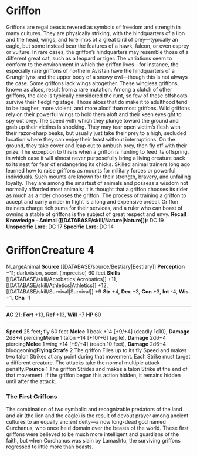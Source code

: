 ﻿---
ac: '21'
alignment: N
charisma: '-1'
constitution: '+3'
creature_ability:
- Flying Strafe
- Pounce
dexterity: '+3'
fly_speed: '60'
fortitude: '+13'
hp: '60'
id: '248'
intelligence: '-4'
land_speed: '25'
level: '4'
max_speed: '60'
name: Griffon
perception: '+11'
rarity: Common
reflex: '+13'
sense:
- darkvision
- scent (imprecise) 60 feet
size: Large
skill:
- '[[DATABASE/skill/Acrobatics|Acrobatics]] +11'
- '[[DATABASE/skill/Athletics|Athletics]] +12'
- '[[DATABASE/skill/Survival|Survival]] +9'
source: '[[DATABASE/source/Bestiary|Bestiary]]'
speed:
- 25 feet; fly 60 feet
strength: '+4'
strength_req: '4'
strongest_save:
- Fortitude
- Reflex
trait:
- '[[DATABASE/trait/Animal|Animal]]'
type: Creature
vision: Darkvision
weakest_save:
- Will
will: '+7'
wisdom: '+1'

---
# Griffon

Griffons are regal beasts revered as symbols of freedom and strength in many cultures. They are physically striking, with the hindquarters of a lion and the head, wings, and forelimbs of a great bird of prey—typically an eagle, but some instead bear the features of a hawk, falcon, or even osprey or vulture. In rare cases, the griffon’s hindquarters may resemble those of a different great cat, such as a leopard or tiger. The variations seem to conform to the environment in which the griffon lives—for instance, the especially rare griffons of northern Avistan have the hindquarters of a Grungir lynx and the upper body of a snowy owl—though this is not always the case. Some griffons lack wings altogether. These wingless griffons, known as alces, result from a rare mutation. Among a clutch of other griffons, the alce is typically considered the runt, so few of these offshoots survive their fledgling stage. Those alces that do make it to adulthood tend to be tougher, more violent, and more aloof than most griffons.
 Wild griffons rely on their powerful wings to hold them aloft and their keen eyesight to spy out prey. The speed with which they plunge toward the ground and grab up their victims is shocking. They may tear open victim’s flesh with their razor-sharp beaks, but usually just take their prey to a high, secluded location where they can enjoy their feast without interruptions. On the ground, they take cover and leap out to ambush prey, then fly off with their prize. The exception to this is when a griffon is hunting to feed its offspring, in which case it will almost never purposefully bring a living creature back to its nest for fear of endangering its chicks.
 Skilled animal trainers long ago learned how to raise griffons as mounts for military forces or powerful individuals. Such mounts are known for their strength, bravery, and unfailing loyalty. They are among the smartest of animals and possess a wisdom not normally afforded most animals; it is thought that a griffon chooses its rider as much as a rider chooses the griffon. The process of training a griffon to accept and carry a rider in flight is a long and expensive ordeal. Griffon trainers charge rich sums for their services, and a ruler who can boast of owning a stable of griffons is the subject of great respect and envy.
**Recall Knowledge - Animal ([[DATABASE/skill/Nature|Nature]])**: DC 19
**Unspecific Lore**: DC 17
**Specific Lore**: DC 14

# Griffon<span class="item-type">Creature 4</span>

<span class="trait-alignment item-trait">N</span><span class="trait-size item-trait">Large</span><span class="item-trait">Animal</span>
**Source** [[DATABASE/source/Bestiary|Bestiary]]
**Perception** +11; darkvision, scent (imprecise) 60 feet
**Skills** [[DATABASE/skill/Acrobatics|Acrobatics]] +11, [[DATABASE/skill/Athletics|Athletics]] +12, [[DATABASE/skill/Survival|Survival]] +9
**Str** +4, **Dex** +3, **Con** +3, **Int** -4, **Wis** +1, **Cha** -1

---
**AC** 21; **Fort** +13, **Ref** +13, **Will** +7
**HP** 60

---
**Speed** 25 feet; fly 60 feet
<span class="in-box-ability">**Melee** <span class="action-icon">1</span> beak +14 [+9/+4] (deadly 1d10), **Damage** 2d8+4 piercing</span><span class="in-box-ability">**Melee** <span class="action-icon">1</span> talon +14 [+10/+6] (agile), **Damage** 2d6+4 piercing</span><span class="in-box-ability">**Melee** <span class="action-icon">1</span> wing +14 [+9/+4] (reach 10 feet), **Damage** 2d6+4 bludgeoning</span><span class="in-box-ability">**Flying Strafe** <span class="action-icon">2</span> The griffon Flies up to its fly Speed and makes two talon Strikes at any point during that movement. Each Strike must target a different creature. The attacks take the normal multiple attack penalty.</span><span class="in-box-ability">**Pounce** <span class="action-icon">1</span> The griffon Strides and makes a talon Strike at the end of that movement. If the griffon began this action hidden, it remains hidden until after the attack.</span>

###  The First Griffons

The combination of two symbolic and recognizable predators of the land and air (the lion and the eagle) is the result of devout prayer among ancient cultures to an equally ancient deity—a now long-dead god named Curchanus, who once held domain over the beasts of the world. These first griffons were believed to be much more intelligent and guardians of the faith, but when Curchanus was slain by Lamashtu, the surviving griffons regressed to little more than beasts.